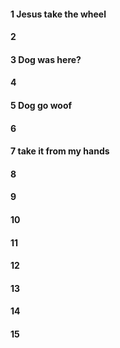 #### 1 Jesus take the wheel
#### 2
#### 3 Dog was here?
#### 4
#### 5 Dog go woof
#### 6
#### 7 take it from my hands
#### 8
#### 9
#### 10
#### 11
#### 12
#### 13
#### 14
#### 15